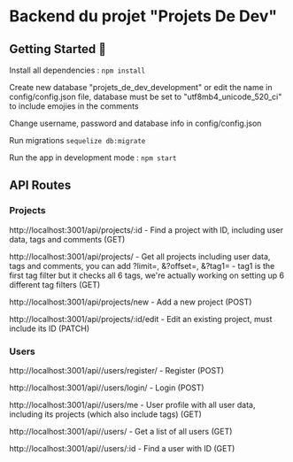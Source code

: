 # Backend du projet "Projets De Dev"

## Getting Started 🚀

Install all dependencies : `npm install` 

Create new database "projets_de_dev_development" or edit the name in config/config.json file, database must be set to "utf8mb4_unicode_520_ci" to include emojies in the comments

Change username, password and database info in config/config.json

Run migrations `sequelize db:migrate`

Run the app in development mode : `npm start`

## API Routes 

### Projects

http://localhost:3001/api/projects/:id - Find a project with ID, including user data, tags and comments (GET)

http://localhost:3001/api/projects/ - Get all projects including user data, tags and comments, you can add ?limit=, &?offset=, &?tag1= - tag1 is the first tag filter but it checks all 6 tags, we're actually working on setting up 6 different tag filters (GET)

http://localhost:3001/api/projects/new - Add a new project (POST)

http://localhost:3001/api/projects/:id/edit - Edit an existing project, must include its ID (PATCH)


### Users

http://localhost:3001/api//users/register/ - Register (POST)

http://localhost:3001/api//users/login/ - Login (POST)

http://localhost:3001/api//users/me - User profile with all user data, including its projects (which also include tags) (GET)

http://localhost:3001/api//users/ - Get a list of all users (GET)

http://localhost:3001/api//users/:id - Find a user with ID (GET)